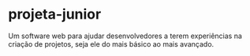# projeta-junior

Um software web para ajudar desenvolvedores a terem experiências na criação de projetos, seja ele do mais básico ao mais avançado.


